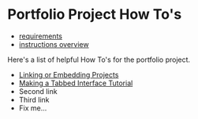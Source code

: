 # Portfolio Project How To's

- [requirements](./requirements.md)  
- [instructions overview](./instructions.md)

Here's a list of helpful How To's for the portfolio project.

- [Linking or Embedding Projects](./linking-projects.md)
- [Making a Tabbed Interface Tutorial](../tutorials/tabs/index.md)
- Second link
- Third link
- Fix me...